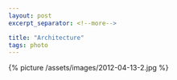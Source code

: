 ```yaml
---
layout: post
excerpt_separator: <!--more-->

title: "Architecture"
tags: photo
---
```


{% picture /assets/images/2012-04-13-2.jpg %}
<!--more-->